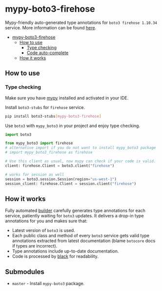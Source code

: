 # mypy-boto3-firehose

Mypy-friendly auto-generated type annotations for `boto3 firehose 1.10.34` service.
More information can be found [here](https://github.com/vemel/mypy_boto3).

- [mypy-boto3-firehose](#mypy-boto3-firehose)
  - [How to use](#how-to-use)
    - [Type checking](#type-checking)
    - [Code auto-complete](#code-auto-complete)
  - [How it works](#how-it-works)

## How to use

### Type checking

Make sure you have [mypy](https://github.com/python/mypy) installed and activated in your IDE.

Install `boto3-stubs` for `firehose` service.

```bash
pip install boto3-stubs[mypy-boto3-firehose]
```

Use `boto3` with `mypy_boto3` in your project and enjoy type checking.

```python
import boto3

from mypy_boto3 import firehose
# alternative import if you do not want to install mypy_boto3 package
# import mypy_boto3_firehose as firehose

# Use this client as usual, now mypy can check if your code is valid.
client: firehose.Client = boto3.client("firehose")

# works for session as well
session = boto3.session.Session(region="us-west-1")
session_client: firehose.Client = session.client("firehose")

```

## How it works

Fully automated [builder](https://github.com/vemel/mypy_boto3) carefully generates
type annotations for each service, patiently waiting for `boto3` updates. It delivers
a drop-in type annotations for you and makes sure that:

- Latest version of `boto3` is used.
- Each public class and method of every `boto3` service gets valid type annotations
  extracted from latest documentation (blame `botocore` docs if types are incorrect).
- Type annotations include up-to-date documentation.
- Code is processed by [black](https://github.com/psf/black) for readability.

## Submodules

- `master` - Install `mypy-boto3` package.
